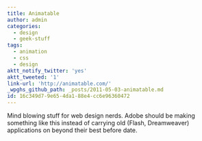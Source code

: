 ```yaml
---
title: Animatable
author: admin
categories:
  - design
  - geek-stuff
tags:
  - animation
  - css
  - design
aktt_notify_twitter: 'yes'
aktt_tweeted: '1'
link-url: 'http://animatable.com/'
_wpghs_github_path: _posts/2011-05-03-animatable.md
id: 16c349d7-9e65-4da1-88e4-cc6e96360472
---
```

<p>Mind blowing stuff for web design nerds. Adobe should be making something like this instead of carrying old (Flash, Dreamweaver) applications on beyond their best before date.</p>
